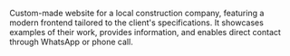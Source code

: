 Custom-made website for a local construction company, featuring a modern frontend tailored to the client's specifications. It showcases examples of their work, provides information, and enables direct contact through WhatsApp or phone call.
 
